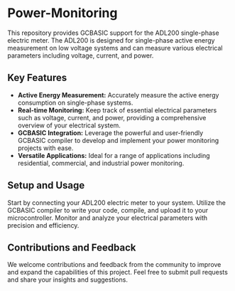 # Power-Monitoring

This repository provides GCBASIC support for the ADL200 single-phase electric meter. The ADL200 is designed for single-phase active energy measurement on low voltage systems and can measure various electrical parameters including voltage, current, and power.

## Key Features
- **Active Energy Measurement:** Accurately measure the active energy consumption on single-phase systems.
- **Real-time Monitoring:** Keep track of essential electrical parameters such as voltage, current, and power, providing a comprehensive overview of your electrical system.
- **GCBASIC Integration:** Leverage the powerful and user-friendly GCBASIC compiler to develop and implement your power monitoring projects with ease.
- **Versatile Applications:** Ideal for a range of applications including residential, commercial, and industrial power monitoring.

## Setup and Usage
Start by connecting your ADL200 electric meter to your system. Utilize the GCBASIC compiler to write your code, compile, and upload it to your microcontroller. Monitor and analyze your electrical parameters with precision and efficiency.

## Contributions and Feedback
We welcome contributions and feedback from the community to improve and expand the capabilities of this project. Feel free to submit pull requests and share your insights and suggestions.
